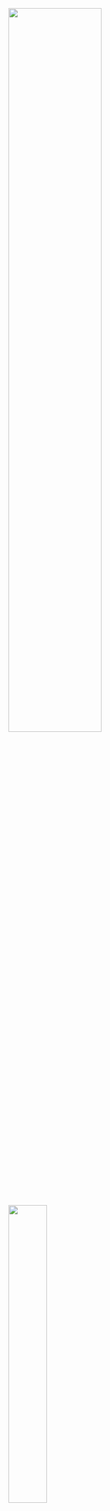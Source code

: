<p float="left">
<img src="https://github-readme-stats.vercel.app/api?username=PranavSitaraman&show_icons=true&include_all_commits=true&count_private=true&theme=tokyonight" width=60.5%>
<img src="https://github-readme-stats.vercel.app/api/top-langs/?username=PranavSitaraman&layout=compact&langs_count=10&theme=tokyonight" width=38.8%>
</p>
